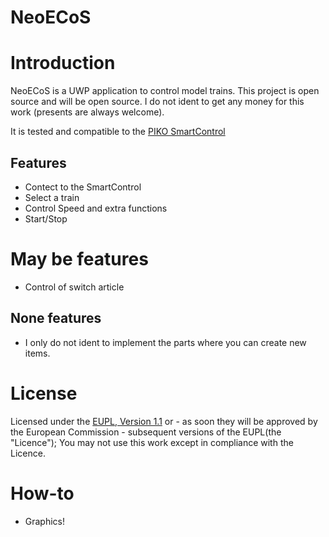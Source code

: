 NeoECoS
========

# Introduction
NeoECoS is a UWP application to control model trains. This project is open source and will be open source. I do not ident to get any money for this work (presents are always welcome).

It is tested and compatible to the [PIKO SmartControl](http://www.piko-shop.de/index.php?vw_type=5&vw_name=detail&vw_id=79)

## Features
* Contect to the SmartControl
* Select a train
* Control Speed and extra functions
* Start/Stop

# May be features
* Control of switch article

## None features
* I only do not ident to implement the parts where you can create new items.

# License

Licensed under the [EUPL, Version 1.1] or - as soon they will be approved by the
European Commission - subsequent versions of the EUPL(the "Licence"); You may
not use this work except in compliance with the Licence.

[EUPL, Version 1.1]: https://joinup.ec.europa.eu/community/eupl/og_page/european-union-public-licence-eupl-v11

# How-to
* Graphics!